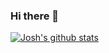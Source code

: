 ### Hi there 👋

<!--
**joshua-scott/joshua-scott** is a ✨ _special_ ✨ repository because its `README.md` (this file) appears on your GitHub profile.

Here are some ideas to get you started:

- 🔭 I’m currently working on ...
- 🌱 I’m currently learning ...
- 👯 I’m looking to collaborate on ...
- 🤔 I’m looking for help with ...
- 💬 Ask me about ...
- 📫 How to reach me: ...
- 😄 Pronouns: ...
- ⚡ Fun fact: ...
-->

[![Josh's github stats](https://github-readme-stats.vercel.app/api?username=joshua-scott&count_private=true)](https://github.com/anuraghazra/github-readme-stats)
